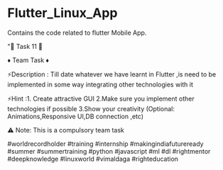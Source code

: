 # Flutter_Linux_App
Contains the code related to flutter Mobile App.


"🎯 Task 11 🎯

♦️ Team Task ♦️

⚡Description : Till date whatever we have learnt in Flutter ,is need to be implemented in some way integrating other technologies with it 

⚡Hint :1. Create attractive GUI
2.Make sure you implement other technologies if possible
3.Show your creativity (Optional: Animations,Responsive UI,DB connection ,etc)

⚠️ Note: This is a compulsory team task


#worldrecordholder #training #internship  #makingindiafutureready #summer #summertraining
#python #javascript #ml #dl #rightmentor #deepknowledge #linuxworld #vimaldaga #righteducation




















